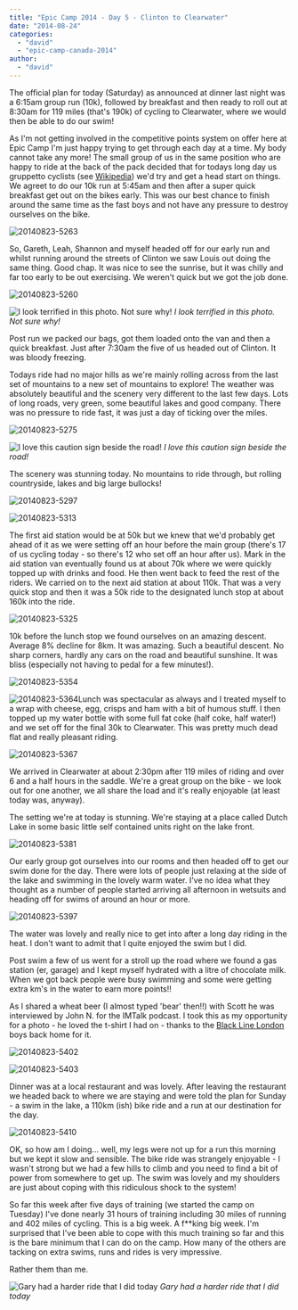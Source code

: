 ```yaml
---
title: "Epic Camp 2014 - Day 5 - Clinton to Clearwater"
date: "2014-08-24"
categories: 
  - "david"
  - "epic-camp-canada-2014"
author: 
  - "david"
---
```


The official plan for today (Saturday) as announced at dinner last night was a 6:15am group run (10k), followed by breakfast and then ready to roll out at 8:30am for 119 miles (that's 190k) of cycling to Clearwater, where we would then be able to do our swim!

As I'm not getting involved in the competitive points system on offer here at Epic Camp I'm just happy trying to get through each day at a time. My body cannot take any more! The small group of us in the same position who are happy to ride at the back of the pack decided that for todays long day us gruppetto cyclists (see [Wikipedia](http://en.wikipedia.org/wiki/Autobus_(cycling))) we'd try and get a head start on things. We agreet to do our 10k run at 5:45am and then after a super quick breakfast get out on the bikes early. This was our best chance to finish around the same time as the fast boys and not have any pressure to destroy ourselves on the bike.

![20140823-5263](/images/2014/20140823-5263.jpg)

So, Gareth, Leah, Shannon and myself headed off for our early run and whilst running around the streets of Clinton we saw Louis out doing the same thing. Good chap. It was nice to see the sunrise, but it was chilly and far too early to be out exercising. We weren't quick but we got the job done.

![20140823-5260](/images/2014/20140823-5260.jpg)

![I look terrified in this photo. Not sure why!](/images/2014/20140823-5270.jpg) 
*I look terrified in this photo. Not sure why!*

Post run we packed our bags, got them loaded onto the van and then a quick breakfast. Just after 7:30am the five of us headed out of Clinton. It was bloody freezing.

Todays ride had no major hills as we're mainly rolling across from the last set of mountains to a new set of mountains to explore! The weather was absolutely beautiful and the scenery very different to the last few days. Lots of long roads, very green, some beautiful lakes and good company. There was no pressure to ride fast, it was just a day of ticking over the miles.

![20140823-5275](/images/2014/20140823-5275.jpg)

![I love this caution sign beside the road!](/images/2014/20140823-5311.jpg) 
*I love this caution sign beside the road!*

The scenery was stunning today. No mountains to ride through, but rolling countryside, lakes and big large bullocks!

![20140823-5297](/images/2014/20140823-5297.jpg)

![20140823-5313](/images/2014/20140823-5313.jpg)

The first aid station would be at 50k but we knew that we'd probably get ahead of it as we were setting off an hour before the main group (there's 17 of us cycling today - so there's 12 who set off an hour after us). Mark in the aid station van eventually found us at about 70k where we were quickly topped up with drinks and food. He then went back to feed the rest of the riders. We carried on to the next aid station at about 110k. That was a very quick stop and then it was a 50k ride to the designated lunch stop at about 160k into the ride.

![20140823-5325](/images/2014/20140823-5325.jpg)

10k before the lunch stop we found ourselves on an amazing descent. Average 8% decline for 8km. It was amazing. Such a beautiful descent. No sharp corners, hardly any cars on the road and beautiful sunshine. It was bliss (especially not having to pedal for a few minutes!).

![20140823-5354](/images/2014/20140823-5354.jpg)

![20140823-5364](/images/2014/20140823-5364-400x300.jpg)Lunch was spectacular as always and I treated myself to a wrap with cheese, egg, crisps and ham with a bit of humous stuff. I then topped up my water bottle with some full fat coke (half coke, half water!) and we set off for the final 30k to Clearwater. This was pretty much dead flat and really pleasant riding.

![20140823-5367](/images/2014/20140823-5367.jpg)

We arrived in Clearwater at about 2:30pm after 119 miles of riding and over 6 and a half hours in the saddle. We're a great group on the bike - we look out for one another, we all share the load and it's really enjoyable (at least today was, anyway).

The setting we're at today is stunning. We're staying at a place called Dutch Lake in some basic little self contained units right on the lake front.

![20140823-5381](/images/2014/20140823-5381.jpg)

Our early group got ourselves into our rooms and then headed off to get our swim done for the day. There were lots of people just relaxing at the side of the lake and swimming in the lovely warm water. I've no idea what they thought as a number of people started arriving all afternoon in wetsuits and heading off for swims of around an hour or more.

![20140823-5397](/images/2014/20140823-5397.jpg)

The water was lovely and really nice to get into after a long day riding in the heat. I don't want to admit that I quite enjoyed the swim but I did.

Post swim a few of us went for a stroll up the road where we found a gas station (er, garage) and I kept myself hydrated with a litre of chocolate milk. When we got back people were busy swimming and some were getting extra km's in the water to earn more points!!

As I shared a wheat beer (I almost typed 'bear' then!!) with Scott he was interviewed by John N. for the IMTalk podcast. I took this as my opportunity for a photo - he loved the t-shirt I had on - thanks to the [Black Line London](http://www.blacklinelondon.com/) boys back home for it.

![20140823-5402](/images/2014/20140823-5402.jpg)

![20140823-5403](/images/2014/20140823-5403-599x800.jpg)

Dinner was at a local restaurant and was lovely. After leaving the restaurant we headed back to where we are staying and were told the plan for Sunday - a swim in the lake, a 110km (ish) bike ride and a run at our destination for the day.

![20140823-5410](/images/2014/20140823-5410.jpg)

OK, so how am I doing... well, my legs were not up for a run this morning but we kept it slow and sensible. The bike ride was strangely enjoyable - I wasn't strong but we had a few hills to climb and you need to find a bit of power from somewhere to get up. The swim was lovely and my shoulders are just about coping with this ridiculous shock to the system!

So far this week after five days of training (we started the camp on Tuesday) I've done nearly 31 hours of training including 30 miles of running and 402 miles of cycling. This is a big week. A f\*\*king big week. I'm surprised that I've been able to cope with this much training so far and this is the bare minimum that I can do on the camp. How many of the others are tacking on extra swims, runs and rides is very impressive.

Rather them than me.

![Gary had a harder ride that I did today](/images/2014/20140823-5412-599x800.jpg) 
*Gary had a harder ride that I did today*

